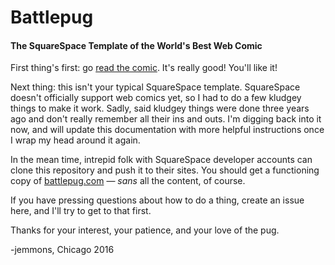 # Battlepug
#### The SquareSpace Template of the World's Best Web Comic

First thing's first: go [read the comic](http://battlepug.com/comic/first). It's really good! You'll like it!

Next thing: this isn't your typical SquareSpace template. SquareSpace doesn't officially support web comics yet, so I had to do a few kludgey things to make it work. Sadly, said kludgey things were done three years ago and don't really remember all their ins and outs. I'm digging back into it now, and will update this documentation with more helpful instructions once I wrap my head around it again.

In the mean time, intrepid folk with SquareSpace developer accounts can clone this repository and push it to their sites. You should get a functioning copy of [battlepug.com](http://battlepug.com) — *sans* all the content, of course.

If you have pressing questions about how to do a thing, create an issue here, and I'll try to get to that first.

Thanks for your interest, your patience, and your love of the pug.

-jemmons, Chicago 2016
